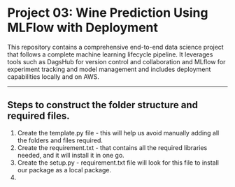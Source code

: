 # Project 03: Wine Prediction Using MLFlow with Deployment

This repository contains a comprehensive end-to-end data science project that follows a complete machine learning lifecycle pipeline. It leverages tools such as DagsHub for version control and collaboration and MLflow for experiment tracking and model management and includes deployment capabilities locally and on AWS.

------------------------------------------------------------------------------------------------------------
## Steps to construct the folder structure and required files.

1. Create the template.py file - this will help us avoid manually adding all the folders and files required.
2. Create the requirement.txt - that contains all the required libraries needed, and it will install it in one go.
3. Create the setup.py - requirement.txt file will look for this file to install our package as a local package.
4. 
